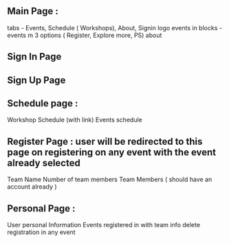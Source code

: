 ## Main Page :
tabs  - Events, Schedule ( Workshops), About, Signin logo
events in blocks - events m 3 options ( Register, Explore more, PS)
about

## Sign In Page

## Sign Up Page

## Schedule page :
Workshop Schedule (with link)
Events schedule

## Register Page : user will be redirected to this page on registering on any event with the event already selected
Team Name
Number of team members
Team Members ( should have an account already )

## Personal Page :
User personal Information
Events registered in with team info
delete registration in any event
